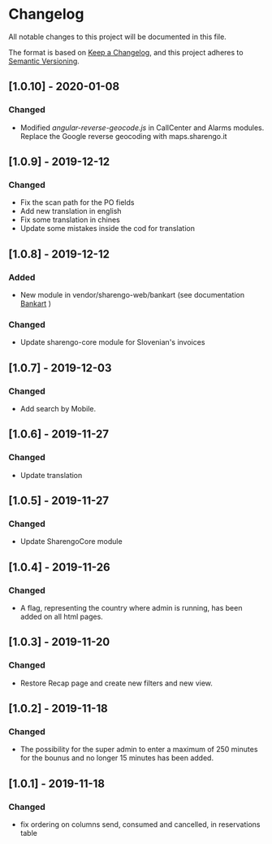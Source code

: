 # Changelog

All notable changes to this project will be documented in this file.

The format is based on [Keep a Changelog](https://keepachangelog.com/en/1.0.0/),
and this project adheres to [Semantic Versioning](https://semver.org/spec/v2.0.0.html).


## [1.0.10] - 2020-01-08

### Changed

- Modified _angular-reverse-geocode.js_ in CallCenter and Alarms modules. Replace the Google reverse geocoding with maps.sharengo.it


## [1.0.9] - 2019-12-12

### Changed

- Fix the scan path for the PO fields
- Add new translation in english
- Fix some translation in chines
- Update some mistakes inside the cod for translation

## [1.0.8] - 2019-12-12

### Added

- New module in vendor/sharengo-web/bankart (see documentation [Bankart](https://gateway.bankart.si/documentation/gateway) )

### Changed

- Update sharengo-core module for Slovenian's invoices

## [1.0.7] - 2019-12-03

### Changed

- Add search by Mobile.

## [1.0.6] - 2019-11-27

### Changed

- Update translation

## [1.0.5] - 2019-11-27

### Changed

- Update SharengoCore module

## [1.0.4] - 2019-11-26

### Changed

- A flag, representing the country where admin is running, has been added  on all html pages.

## [1.0.3] - 2019-11-20

### Changed

- Restore Recap page and create new filters and new view.

## [1.0.2] - 2019-11-18

### Changed

- The possibility for the super admin to enter a maximum of 250 minutes for the bounus and no longer 15 minutes has been added.

## [1.0.1] - 2019-11-18

### Changed

- fix ordering on columns send, consumed and cancelled, in reservations table
